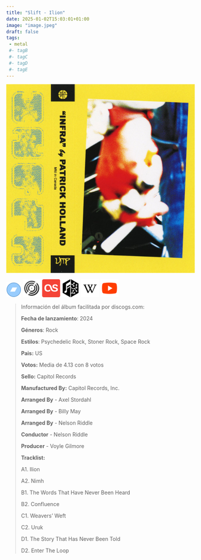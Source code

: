 ```yaml
---
title: "Slift - Ilion"
date: 2025-01-02T15:03:01+01:00
image: "image.jpeg"
draft: false
tags:
 - metal
 #- tagB
 #- tagC
 #- tagD
 #- tagE
---
```

![cover](image.jpeg (Slift - Ilion))
 
[![bandcamp](../links/svg/bandcamp.png (bandcamp))](https://bandcamp.com/search?q=Slift%20Ilion)
[![discogs](../links/svg/discogs.png (discogs))](https://www.discogs.com/master/3364459)
[![lastfm](../links/svg/lastfm.png (lastfm))](https://www.last.fm/music/Slift/ILION)
[![musicbrainz](../links/svg/musicbrainz.png (musicbrainz))](https://musicbrainz.org/release/60a9ae5f-a870-42d6-83a2-0e4d2c5838e7)
[![wikipedia](../links/svg/wikipedia.png (wikipedia))](https://en.wikipedia.org/wiki/Ilion_(album))
[![youtube](../links/svg/youtube.png (youtube))](https://www.youtube.com/playlist?list=PLzpHvgk6ivsF0zeg9NPatmCrvhrc0CbPs)
 
<!-- [![spotify](../links/svg/spotify.png (putify))]() -->
 
> Información del álbum facilitada por discogs.com:
> 
> **Fecha de lanzamiento**: 2024
> 
> **Géneros**: Rock
> 
> **Estilos**: Psychedelic Rock, Stoner Rock, Space Rock
> 
> **Pais:** US
> 
> **Votos:** Media de 4.13 con 8 votos
> 
> **Sello:** Capitol Records
> 
> **Manufactured By:** Capitol Records, Inc.
> 
> **Arranged By** - Axel Stordahl
> 
> **Arranged By** - Billy May
> 
> **Arranged By** - Nelson Riddle
> 
> **Conductor** - Nelson Riddle
> 
> **Producer** - Voyle Gilmore
> 
> 
> 
> **Tracklist:**
> 
>   A1. Ilion    
> 
>   A2. Nimh    
> 
>   B1. The Words That Have Never Been Heard    
> 
>   B2. Confluence    
> 
>   C1. Weavers’ Weft    
> 
>   C2. Uruk    
> 
>   D1. The Story That Has Never Been Told    
> 
>   D2. Enter The Loop    
> 
